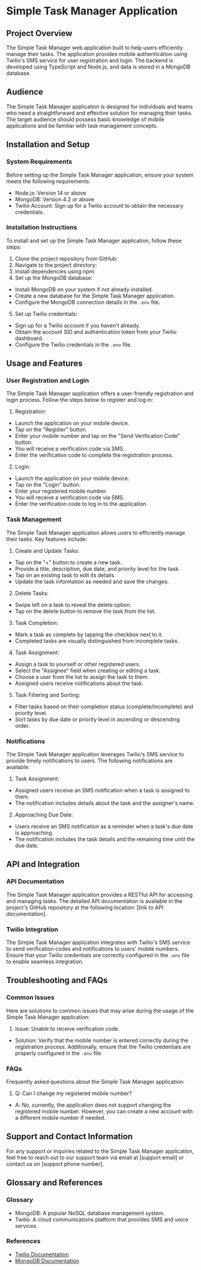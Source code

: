 # Simple Task Manager Application

## Project Overview
The Simple Task Manager web application built to help users efficiently manage their tasks. The application provides mobile authentication using Twilio's SMS service for user registration and login. The backend is developed using TypeScript and Node.js, and data is stored in a MongoDB database.

## Audience
The Simple Task Manager application is designed for individuals and teams who need a straightforward and effective solution for managing their tasks. The target audience should possess basic knowledge of mobile applications and be familiar with task management concepts.

## Installation and Setup

### System Requirements
Before setting up the Simple Task Manager application, ensure your system meets the following requirements:
- Node.js: Version 14 or above
- MongoDB: Version 4.2 or above
- Twilio Account: Sign up for a Twilio account to obtain the necessary credentials.

### Installation Instructions
To install and set up the Simple Task Manager application, follow these steps:

1. Clone the project repository from GitHub:
2. Navigate to the project directory:
3. Install dependencies using npm:
4. Set up the MongoDB database:
- Install MongoDB on your system if not already installed.
- Create a new database for the Simple Task Manager application.
- Configure the MongoDB connection details in the `.env` file.

5. Set up Twilio credentials:
- Sign up for a Twilio account if you haven't already.
- Obtain the account SID and authentication token from your Twilio dashboard.
- Configure the Twilio credentials in the `.env` file.

## Usage and Features

### User Registration and Login
The Simple Task Manager application offers a user-friendly registration and login process. Follow the steps below to register and log in:

1. Registration:
- Launch the application on your mobile device.
- Tap on the "Register" button.
- Enter your mobile number and tap on the "Send Verification Code" button.
- You will receive a verification code via SMS.
- Enter the verification code to complete the registration process.

2. Login:
- Launch the application on your mobile device.
- Tap on the "Login" button.
- Enter your registered mobile number.
- You will receive a verification code via SMS.
- Enter the verification code to log in to the application.

### Task Management
The Simple Task Manager application allows users to efficiently manage their tasks. Key features include:

1. Create and Update Tasks:
- Tap on the "+" button to create a new task.
- Provide a title, description, due date, and priority level for the task.
- Tap on an existing task to edit its details.
- Update the task information as needed and save the changes.

2. Delete Tasks:
- Swipe left on a task to reveal the delete option.
- Tap on the delete button to remove the task from the list.

3. Task Completion:
- Mark a task as complete by tapping the checkbox next to it.
- Completed tasks are visually distinguished from incomplete tasks.

4. Task Assignment:
- Assign a task to yourself or other registered users.
- Select the "Assignee" field when creating or editing a task.
- Choose a user from the list to assign the task to them.
- Assigned users receive notifications about the task.

5. Task Filtering and Sorting:
- Filter tasks based on their completion status (complete/incomplete) and priority level.
- Sort tasks by due date or priority level in ascending or descending order.

### Notifications

The Simple Task Manager application leverages Twilio's SMS service to provide timely notifications to users. The following notifications are available:

1. Task Assignment:
- Assigned users receive an SMS notification when a task is assigned to them.
- The notification includes details about the task and the assigner's name.

2. Approaching Due Date:
- Users receive an SMS notification as a reminder when a task's due date is approaching.
- The notification includes the task details and the remaining time until the due date.

## API and Integration

### API Documentation
The Simple Task Manager application provides a RESTful API for accessing and managing tasks. The detailed API documentation is available in the project's GitHub repository at the following location: [link to API documentation].

### Twilio Integration
The Simple Task Manager application integrates with Twilio's SMS service to send verification codes and notifications to users' mobile numbers. Ensure that your Twilio credentials are correctly configured in the `.env` file to enable seamless integration.

## Troubleshooting and FAQs

### Common Issues
Here are solutions to common issues that may arise during the usage of the Simple Task Manager application:

1. Issue: Unable to receive verification code.
- Solution: Verify that the mobile number is entered correctly during the registration process. Additionally, ensure that the Twilio credentials are properly configured in the `.env` file.

### FAQs
Frequently asked questions about the Simple Task Manager application:

1. Q: Can I change my registered mobile number?
- A: No, currently, the application does not support changing the registered mobile number. However, you can create a new account with a different mobile number if needed.

## Support and Contact Information
For any support or inquiries related to the Simple Task Manager application, feel free to reach out to our support team via email at [support email] or contact us on [support phone number].

## Glossary and References

### Glossary
- MongoDB: A popular NoSQL database management system.
- Twilio: A cloud communications platform that provides SMS and voice services.

### References
- [Twilio Documentation](https://www.twilio.com/docs)
- [MongoDB Documentation](https://docs.mongodb.com)
